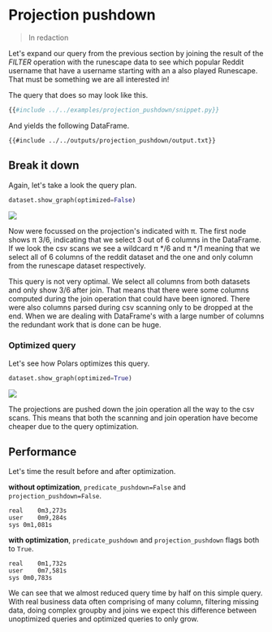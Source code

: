 # Projection pushdown

> In redaction

Let's expand our query from the previous section by joining the result of the *FILTER* operation with the runescape data
to see which popular Reddit username that have a username starting with an a also played Runescape. That must be something
we are all interested in!

The query that does so may look like this.

```python
{{#include ../../examples/projection_pushdown/snippet.py}}
```
And yields the following DataFrame.
```text
{{#include ../../outputs/projection_pushdown/output.txt}}
```

## Break it down

Again, let's take a look the query plan. 

``` python
dataset.show_graph(optimized=False)
```

![](./../outputs/projection_pushdown/graph.png)

Now were focussed on the projection's indicated with π. The first node shows π 3/6, indicating that
we select 3 out of 6 columns in the DataFrame. If we look the csv scans we see a wildcard π */6 and π */1 meaning that 
we select all of 6 columns of the reddit dataset and the one and only column from the runescape dataset respectively.

This query is not very optimal. We select all columns from both datasets and only show 3/6 after join. That means that
there were some columns computed during the join operation that could have been ignored. There were also columns parsed
during csv scanning only to be dropped at the end. When we are dealing with DataFrame's with a large number of columns the
redundant work that is done can be huge.

### Optimized query

Let's see how Polars optimizes this query.

``` python
dataset.show_graph(optimized=True)
```

![](./../outputs/projection_pushdown/graph-optimized.png)

The projections are pushed down the join operation all the way to the csv scans. This  means that both the scanning and 
join operation have become cheaper due to the query optimization.

## Performance

Let's time the result before and after optimization.

**without optimization**, `predicate_pushdown=False` and `projection_pushdown=False`.

```text
real	0m3,273s
user	0m9,284s
sys	0m1,081s
```


**with optimization**, `predicate_pushdown` and `projection_pushdown` flags both to `True`.

```text
real	0m1,732s
user	0m7,581s
sys	0m0,783s
```

We can see that we almost reduced query time by half on this simple query. With real business data often comprising of 
many column, filtering missing data, doing complex groupby and joins we expect this difference between unoptimized queries
and optimized queries to only grow.
